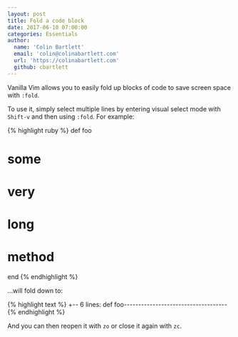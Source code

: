```yaml
---
layout: post
title: Fold a code block
date: 2017-06-10 07:00:00
categories: Essentials
author:
  name: 'Colin Bartlett'
  email: 'colin@colinabartlett.com'
  url: 'https://colinabartlett.com'
  github: cbartlett
---
```


Vanilla Vim allows you to easily fold up blocks of code to save screen space
with `:fold`.

To use it, simply select multiple lines by entering visual select mode with
`Shift-v` and then using `:fold`. For example:

{% highlight ruby %}
def foo
  # some
  # very
  # long
  # method
end
{% endhighlight %}

...will fold down to:

{% highlight text %}
+--  6 lines: def foo------------------------------------
{% endhighlight %}

And you can then reopen it with `zo` or close it again with `zc`.
